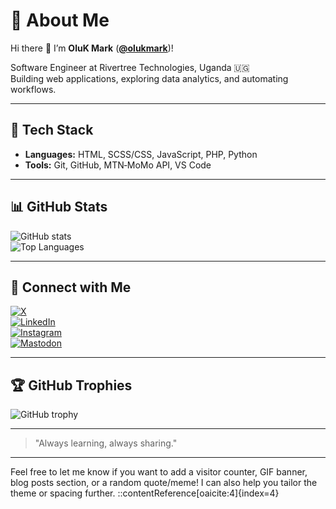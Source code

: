 # 💫 About Me

Hi there 👋 I’m **OluK Mark** ([**@olukmark**](https://github.com/olukmark))!

Software Engineer at Rivertree Technologies, Uganda 🇺🇬  
Building web applications, exploring data analytics, and automating workflows.

---

## 🚀 Tech Stack

- **Languages:** HTML, SCSS/CSS, JavaScript, PHP, Python  
- **Tools:** Git, GitHub, MTN‑MoMo API, VS Code

---

## 📊 GitHub Stats

![GitHub stats](https://github-readme-stats.vercel.app/api?username=olukmark&show_icons=true&theme=tokyonight)  
![Top Languages](https://github-readme-stats.vercel.app/api/top-langs/?username=olukmark&layout=compact&theme=tokyonight)

---

## 🔗 Connect with Me

[![X](https://img.shields.io/badge/X-black.svg?logo=X&logoColor=white)](https://x.com/olukmark)  
[![LinkedIn](https://img.shields.io/badge/LinkedIn-blue.svg?logo=LinkedIn&logoColor=white)](https://linkedin.com/in/olukmark)  
[![Instagram](https://img.shields.io/badge/Instagram-%23E4405F.svg?logo=Instagram&logoColor=white)](https://instagram.com/olukmark)  
[![Mastodon](https://img.shields.io/badge/Mastodon-%2300AB6C.svg?logo=mastodon&logoColor=white)](https://mastodon.social/@olukmark)

---

## 🏆 GitHub Trophies

![GitHub trophy](https://github-profile-trophy.vercel.app/?username=olukmark&theme=onedark)

---

> "Always learning, always sharing."

---



Feel free to let me know if you want to add a visitor counter, GIF banner, blog posts section, or a random quote/meme! I can also help you tailor the theme or spacing further.
::contentReference[oaicite:4]{index=4}
